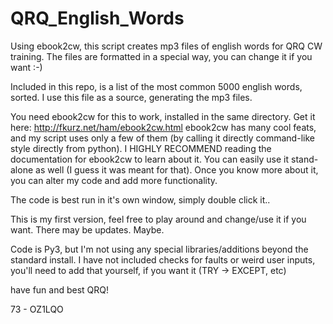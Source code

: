 QRQ_English_Words
=================

Using ebook2cw, this script creates mp3 files of english words for QRQ CW training. 
The files are formatted in a special way, you can change it if you want :-)

Included in this repo, is a list of the most common 5000 english words, sorted.
I use this file as a source, generating the mp3 files.

You need ebook2cw for this to work, installed in the same directory.
Get it here: http://fkurz.net/ham/ebook2cw.html
ebook2cw has many cool feats, and my script uses only a few of them (by calling
it directly command-like style directly from python). I HIGHLY RECOMMEND reading the
documentation for ebook2cw to learn about it. You can easily use it stand-alone as well
(I guess it was meant for that). Once you know more about it, you can alter my code and add
more functionality.

The code is best run in it's own window, simply double click it..

This is my first version, feel free to play around and change/use it if you want.
There may be updates. Maybe.

Code is Py3, but I'm not using any special libraries/additions beyond the standard install.
I have not included checks for faults or weird user inputs, you'll need to add that yourself,
if you want it (TRY -> EXCEPT, etc)

have fun and best QRQ!

73 - OZ1LQO
